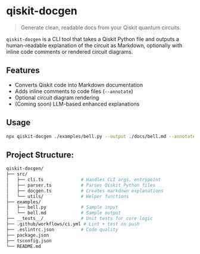 # qiskit-docgen

> Generate clean, readable docs from your Qiskit quantum circuits.

`qiskit-docgen` is a CLI tool that takes a Qiskit Python file and outputs a human-readable explanation of the circuit as Markdown, optionally with inline code comments or rendered circuit diagrams.

## Features

- Converts Qiskit code into Markdown documentation
- Adds inline comments to code files (`--annotate`)
- Optional circuit diagram rendering
- (Coming soon) LLM-based enhanced explanations

## Usage

```bash
npx qiskit-docgen ./examples/bell.py --output ./docs/bell.md --annotate
```

## Project Structure: 
```bash
qiskit-docgen/
├── src/
│   ├── cli.ts              # Handles CLI args, entrypoint
│   ├── parser.ts           # Parses Qiskit Python files
│   ├── docgen.ts           # Creates markdown explanations
│   └── utils/              # Helper functions
├── examples/
│   ├── bell.py             # Sample input
│   └── bell.md             # Sample output
├── __tests__/              # Unit tests for core logic
├── .github/workflows/ci.yml # Lint + test on push
├── .eslintrc.json          # Code quality
├── package.json
├── tsconfig.json
└── README.md
